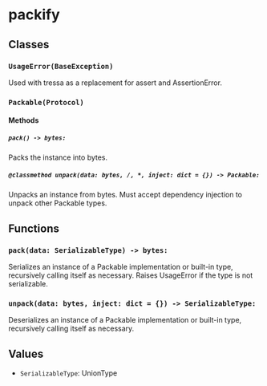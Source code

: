 # packify

## Classes

### `UsageError(BaseException)`

Used with tressa as a replacement for assert and AssertionError.

### `Packable(Protocol)`

#### Methods

##### `pack() -> bytes:`

Packs the instance into bytes.

##### `@classmethod unpack(data: bytes, /, *, inject: dict = {}) -> Packable:`

Unpacks an instance from bytes. Must accept dependency injection to unpack other
Packable types.

## Functions

### `pack(data: SerializableType) -> bytes:`

Serializes an instance of a Packable implementation or built-in type,
recursively calling itself as necessary. Raises UsageError if the type is not
serializable.

### `unpack(data: bytes, inject: dict = {}) -> SerializableType:`

Deserializes an instance of a Packable implementation or built-in type,
recursively calling itself as necessary.

## Values

- `SerializableType`: UnionType

